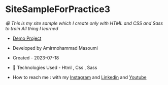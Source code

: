 # SiteSampleForPractice3
*😁 This is my site sample which I create only with HTML and CSS and Sass to train All thing I learned*
- [Demo Project](https://github.com/masoomi1396/SiteSampleForPractice3)
- Developed by Amirmohammad Masoumi
- Created - 2023-07-18
- 🤖 Technologies Used - Html , Css , Sass

- How to reach me : with my
[Instagram](https://www.instagram.com/masoomi1402) and
[Linkedin](https://www.linkedin.com/in/masoumi1402) and
[Youtube](https://www.youtube.com/@masoomi1402)
